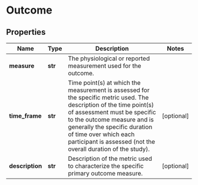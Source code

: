 # Outcome

## Properties
Name | Type | Description | Notes
------------ | ------------- | ------------- | -------------
**measure** | **str** | The physiological or reported measurement used for the outcome. | 
**time_frame** | **str** | Time point(s) at which the measurement is assessed for the specific metric used. The description of the time point(s) of assessment must be specific to the outcome measure and is generally the specific duration of time over which each participant is assessed (not the overall duration of the study). | [optional] 
**description** | **str** | Description of the metric used to characterize the specific primary outcome measure. | [optional] 



